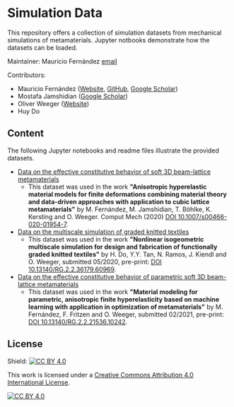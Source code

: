 # Simulation Data

This repository offers a collection of simulation datasets from mechanical simulations of metamaterials. Jupyter notbooks demonstrate how the datasets can be loaded.

Maintainer: Mauricio Fernández [email](mailto:fernandez@cps.tu-darmstadt.de)

Contributors: 
* Mauricio Fernández ([Website](https://www.maschinenbau.tu-darmstadt.de/cps/department_cps/team_1/team_detail_184000.en.jsp),
[GitHub](https://github.com/mauricio-fernandez-l), 
[Google Scholar](https://scholar.google.com/citations?hl=de&user=pwQ_YNEAAAAJ&view_op=list_works&sortby=pubdate))
* Mostafa Jamshidian ([Google Scholar](https://scholar.google.com.sg/citations?hl=en&user=oMXnfx8AAAAJ&view_op=list_works&sortby=pubdate#))
* Oliver Weeger ([Website](https://www.maschinenbau.tu-darmstadt.de/cps/department_cps/team_1/team_detail_167232.en.jsp))
* Huy Do 
	
## Content

The following Jupyter notebooks and readme files illustrate the provided datasets. 

* [Data on the effective constitutive behavior of soft 3D beam-lattice metamaterials](data/soft_beam_lattice_metamaterials/soft_beam_lattice_metamaterials.ipynb)
	* This dataset was used in the work **"Anisotropic hyperelastic material models for finite deformations combining material theory and data-driven approaches with application to cubic lattice metamaterials"** by M. Fernández, M. Jamshidian, T. Böhlke, K. Kersting and O. Weeger. Comput Mech (2020) [DOI 10.1007/s00466-020-01954-7](https://doi.org/10.1007/s00466-020-01954-7). 
* [Data on the multiscale simulation of graded knitted textiles](data/graded_knitted_textiles)
	* This dataset was used in the work **"Nonlinear isogeometric multiscale simulation for design and fabrication of functionally graded knitted textiles"** by H. Do, Y.Y. Tan, N. Ramos, J. Kiendl and O. Weeger, submitted 05/2020, pre-print: [DOI 10.13140/RG.2.2.36179.60969](http://doi.org/10.13140/RG.2.2.36179.60969). 
* [Data on the effective constitutive behavior of parametric soft 3D beam-lattice metamaterials](data/parametric_beam_lattice_metamaterials/parametric_beam_lattice_metamaterials.ipynb)
	* This dataset was used in the work **"Material modeling for parametric, anisotropic finite hyperelasticity based on machine learning with application in optimization of metamaterials"** by M. Fernández, F. Fritzen and O. Weeger, submitted 02/2021, pre-print: [DOI 10.13140/RG.2.2.21536.10242](http://doi.org/10.13140/RG.2.2.21536.10242).

## License

Shield: [![CC BY 4.0][cc-by-shield]][cc-by]

This work is licensed under a
[Creative Commons Attribution 4.0 International License][cc-by].

[![CC BY 4.0][cc-by-image]][cc-by]

[cc-by]: http://creativecommons.org/licenses/by/4.0/
[cc-by-image]: https://i.creativecommons.org/l/by/4.0/88x31.png
[cc-by-shield]: https://img.shields.io/badge/License-CC%20BY%204.0-lightgrey.svg
